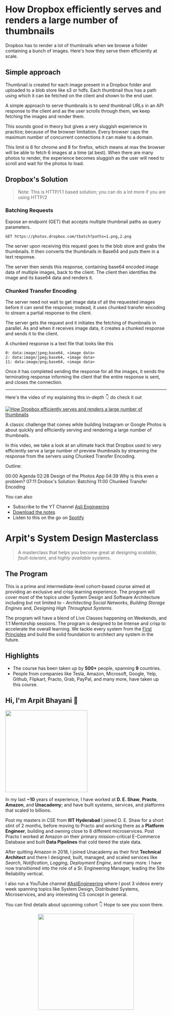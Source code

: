 How Dropbox efficiently serves and renders a large number of thumbnails
===


Dropbox has to render a lot of thumbnails when we browse a folder containing a bunch of images. Here's how they serve them efficiently at scale.

## Simple approach

Thumbnail is created for each image present in a Dropbox folder and uploaded to a blob store like s3 or hdfs. Each thumbnail thus has a path using which it can be fetched on the client and shown to the end user.

A simple approach to serve thumbnails is to send thumbnail URLs in an API response to the client and as the user scrolls through them, we keep fetching the images and render them.

This sounds good in theory but gives a very sluggish experience in practice; because of the browser limitation. Every browser caps the maximum number of concurrent connections it can make to a domain.

This limit is 6 for chrome and 8 for firefox, which means at max the browser will be able to fetch 6 images at a time (at best). When there are many photos to render, the experience becomes sluggish as the user will need to scroll and wait for the photos to load.

## Dropbox's Solution

> Note: This is HTTP/1.1 based solution; you can do a lot more if you are using HTTP/2

### Batching Requests

Expose an endpoint (GET) that accepts multiple thumbnail paths as query parameters. 

```
GET https://photos.dropbox.com/tbatch?paths=1.png,2.png
```

The server upon receiving this request goes to the blob store and grabs the thumbnails. It then converts the thumbnails in Base64 and puts them in a text response.

The server then sends this response, containing base64 encoded image data of multiple images, back to the client. The client then identifies the image and its base64 data and renders it.

### Chunked Transfer Encoding

The server need not wait to get image data of all the requested images before it can send the response; instead, it uses chunked transfer encoding to stream a partial response to the client.

The server gets the request and it initiates the fetching of thumbnails in parallel. As and when it receives image data, it creates a chunked response and sends it to the client.

A chunked response is a text file that looks like this

```
0: data:image/jpeg;base64, <image data>
2: data:image/jpeg;base64, <image data>
11: data:image/png;base64, <image data>
```

Once it has completed sending the response for all the images, it sends the terminating response informing the client that the entire response is sent, and closes the connection.
<hr />


<p>Here's the video of my explaining this in-depth 👇‍ do check it out</p>

[![How Dropbox efficiently serves and renders a large number of thumbnails](https://i.ytimg.com/vi/FczWm6kx0Kg/mqdefault.jpg)](https://www.youtube.com/watch?v=FczWm6kx0Kg)

A classic challenge that comes while building Instagram or Google Photos is about quickly and efficiently serving and rendering a large number of thumbnails.

In this video, we take a look at an ultimate hack that Dropbox used to very efficiently serve a large number of preview thumbnails by streaming the response from the servers using Chunked Transfer Encoding.

Outline:

00:00 Agenda
02:28 Design of the Photos App
04:39 Why is this even a problem?
07:11 Drobox's Solution: Batching
11:00 Chunked Transfer Encoding

You can also
 - Subscribe to the YT Channel [Asli Engineering](https://youtube.com/c/ArpitBhayani)
 - [Download the notes](https://drive.google.com/file/d/1l8gl197gxPaCh0mama3LjtiRxNaWgt3v/view?usp=sharing)
 - Listen to this on the go on [Spotify](https://open.spotify.com/show/7qMoamm2iZQrsPVm6IQLoD)

# Arpit's System Design Masterclass

> A masterclass that helps you become great at designing _scalable_, _fault-tolerant_, and _highly available_ systems.

## The Program

This is a prime and intermediate-level cohort-based course aimed at providing an exclusive and crisp learning experience. The program will cover most of the topics under System Design and Software Architecture including but not limited to - _Architecting Social Networks_, _Building Storage Engines_ and, _Designing High Throughput Systems_.

The program will have a blend of Live Classes happening on Weekends, and 1:1 Mentorship sessions. The program is designed to be intense and crisp to accelerate the overall learning. We tackle every system from the [First Principles](https://en.wikipedia.org/wiki/First_principle) and build the solid foundation to architect any system in the future.


## Highlights

 - The course has been taken up by __500+__ people, spanning __9__ countries.
 - People from companies like Tesla, Amazon, Microsoft, Google, Yelp, Github, Flipkart, Practo, Grab, PayPal, and many more, have taken up this course.


## Hi, I'm Arpit Bhayani 👋

<img width="256px" src="https://arpitbhayani.me/static/img/arpit.jpg" />

In my last **~10** years of experience, I have worked at **D. E. Shaw**, **Practo**, **Amazon**, and **Unacademy**; and have built systems, services, and platforms that scaled to billions.

Post my masters in CSE from **IIIT Hyderabad** I joined D. E. Shaw for a short stint of 2 months, before moving to Practo and working there as a **Platform Engineer**, building and owning close to 8 different microservices. Post Practo I worked at Amazon on their primary mission-critical E-Commerce Database and built **Data Pipelines** that cold tiered the stale data.

After quitting Amazon in 2018, I joined Unacademy as their first **Technical Architect** and there I designed, built, managed, and scaled services like _Search_, _Notification_, _Logging_, _Deployment Engine_, and many more. I have now transitioned into the role of a Sr. Engineering Manager, leading the Site Reliability vertical.

I also run a YouTube channel [#AsliEngineering](https://www.youtube.com/c/ArpitBhayani) where I post 3 videos every week spanning topics like System Design, Distributed Systems, Microservices, and any interesting CS concept in general.

You can find details about upcoming cohort 👇‍ Hope to see you soon there.

<center>
<a target="_blank" href="https://arpitbhayani.me/masterclass">
<img src="https://user-images.githubusercontent.com/4745789/137859181-d4499cf4-ce65-4466-8b88-a078ece0f081.PNG" width="300px" />
</a>
</center>